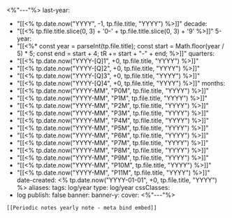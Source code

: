 <%"---"%>
last-year:
  - "[[<% tp.date.now("YYYY", -1, tp.file.title, "YYYY") %>]]"
decade:
  - "[[<% tp.file.title.slice(0, 3) + '0-' + tp.file.title.slice(0, 3) + '9' %>]]"
5-year: 
  - "[[<%* const year = parseInt(tp.file.title); const start = Math.floor(year / 5) * 5; const end = start + 4; tR += start + "-" + end; %>]]"
quarters:
  - "[[<% tp.date.now("YYYY-[Q]1", +0, tp.file.title, "YYYY") %>]]"
  - "[[<% tp.date.now("YYYY-[Q]2", +0, tp.file.title, "YYYY") %>]]"
  - "[[<% tp.date.now("YYYY-[Q]3", +0, tp.file.title, "YYYY") %>]]"
  - "[[<% tp.date.now("YYYY-[Q]4", +0, tp.file.title, "YYYY") %>]]"
months:
  - "[[<% tp.date.now("YYYY-MM", "P0M", tp.file.title, "YYYY") %>]]"
  - "[[<% tp.date.now("YYYY-MM", "P1M", tp.file.title, "YYYY") %>]]"
  - "[[<% tp.date.now("YYYY-MM", "P2M", tp.file.title, "YYYY") %>]]"
  - "[[<% tp.date.now("YYYY-MM", "P3M", tp.file.title, "YYYY") %>]]"
  - "[[<% tp.date.now("YYYY-MM", "P4M", tp.file.title, "YYYY") %>]]"
  - "[[<% tp.date.now("YYYY-MM", "P5M", tp.file.title, "YYYY") %>]]"
  - "[[<% tp.date.now("YYYY-MM", "P6M", tp.file.title, "YYYY") %>]]"
  - "[[<% tp.date.now("YYYY-MM", "P7M", tp.file.title, "YYYY") %>]]"
  - "[[<% tp.date.now("YYYY-MM", "P8M", tp.file.title, "YYYY") %>]]"
  - "[[<% tp.date.now("YYYY-MM", "P9M", tp.file.title, "YYYY") %>]]"
  - "[[<% tp.date.now("YYYY-MM", "P10M", tp.file.title, "YYYY") %>]]"
  - "[[<% tp.date.now("YYYY-MM", "P11M", tp.file.title, "YYYY") %>]]"
date-created: <% tp.date.now("YYYY-01-01", +0, tp.file.title, "YYYY") %>
aliases: 
tags: log/year
type: log/year
cssClasses:
  - log
publish: false
banner: 
banner-y: 
cover: 
<%"---"%>


```meta-bind-embed
[[Periodic notes yearly note - meta bind embed]]
```
